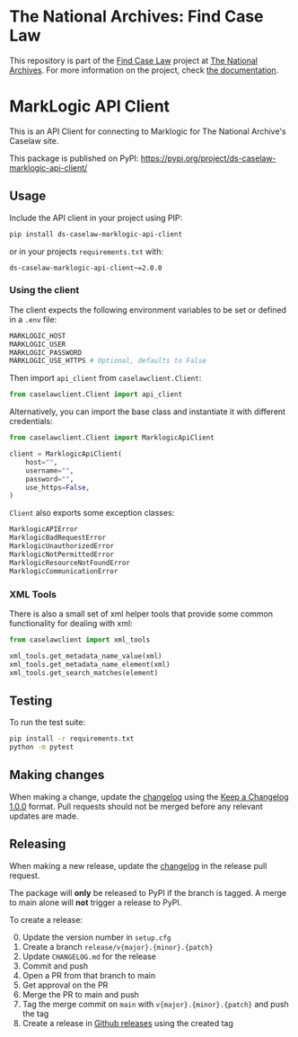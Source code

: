 # The National Archives: Find Case Law

This repository is part of the [Find Case Law](https://caselaw.nationalarchives.gov.uk/) project at [The National Archives](https://www.nationalarchives.gov.uk/). For more information on the project, check [the documentation](https://github.com/nationalarchives/ds-find-caselaw-docs).
# MarkLogic API Client

This is an API Client for connecting to Marklogic for The National Archive's Caselaw site.

This package is published on PyPI: https://pypi.org/project/ds-caselaw-marklogic-api-client/

## Usage

Include the API client in your project using PIP:
```bash
pip install ds-caselaw-marklogic-api-client
```

or in your projects `requirements.txt` with:
```text
ds-caselaw-marklogic-api-client~=2.0.0
```

### Using the client

The client expects the following environment variables to be set or defined in a `.env` file:

```bash
MARKLOGIC_HOST
MARKLOGIC_USER
MARKLOGIC_PASSWORD
MARKLOGIC_USE_HTTPS # Optional, defaults to False
```

Then import `api_client` from `caselawclient.Client`:

```python
from caselawclient.Client import api_client
```

Alternatively, you can import the base class and instantiate it with different credentials:

```python
from caselawclient.Client import MarklogicApiClient

client = MarklogicApiClient(
    host="",
    username="",
    password="",
    use_https=False,
)
```

`Client` also exports some exception classes:
```python
MarklogicAPIError
MarklogicBadRequestError
MarklogicUnauthorizedError
MarklogicNotPermittedError
MarklogicResourceNotFoundError
MarklogicCommunicationError
```

### XML Tools
There is also a small set of xml helper tools that provide some common functionality for dealing with xml:

```python
from caselawclient import xml_tools

xml_tools.get_metadata_name_value(xml)
xml_tools.get_metadata_name_element(xml)
xml_tools.get_search_matches(element)
```

## Testing

To run the test suite:

```bash
pip install -r requirements.txt
python -m pytest
```

## Making changes

When making a change, update the [changelog](CHANGELOG.md) using the
[Keep a Changelog 1.0.0](https://keepachangelog.com/en/1.0.0/) format. Pull
requests should not be merged before any relevant updates are made.

## Releasing

When making a new release, update the [changelog](CHANGELOG.md) in the release
pull request.

The package will **only** be released to PyPI if the branch is tagged. A merge
to main alone will **not** trigger a release to PyPI.

To create a release:

0. Update the version number in `setup.cfg`
0. Create a branch `release/v{major}.{minor}.{patch}`
0. Update `CHANGELOG.md` for the release
0. Commit and push
0. Open a PR from that branch to main
0. Get approval on the PR
0. Merge the PR to main and push
0. Tag the merge commit on `main` with `v{major}.{minor}.{patch}` and push the tag
0. Create a release in [Github releases](https://github.com/nationalarchives/ds-caselaw-custom-api-client/releases)
using the created tag
